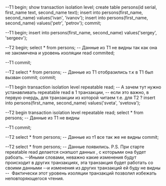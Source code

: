 --T1
begin;
show transaction isolation level;
create table persons(id serial, first_name text, second_name text);
insert into persons(first_name, second_name) values('ivan', 'ivanov');
insert into persons(first_name, second_name) values('petr', 'petrov');
commit;

--T1
begin;
insert into persons(first_name, second_name) values('sergey', 'sergeev');

--T2
begin;
select * from persons; -- Данные из Т1 не видны так как она не закомичена и уровень изоляции read commited;

--T1
commit;

--T2
select * from persons; -- Данные из Т1 отобразились т.к в Т1 был вызван commit;
commit;

--T1
begin transaction isolation level repeatable read; -- А зачем тут нужно устанавливать repeatable read в 1 транзакции,
-- если это важно, в первую очердь, для транзакции из которой читаем т.е. для Т2 ?
insert into persons(first_name, second_name) values('sveta', 'svetova');


--T2
begin transaction isolation level repeatable read;
select * from persons; -- Данные из Т1 не видны

--T1
commit;

--T2
select * from persons; -- Данные из т1 все так же не видны
commit;

--T2
select * from persons; -- Данные появились. P.S. При старте repeatable read делается снэпшот данных , с которыми она будет рабоать.
--Иными словами, неважно какие изменения будут происходит в других транзакциях, эта транзакция будет работать со своими данными
--и изменения из других транзакций ей буду не видны
--  Фактически этот уровень изоляции транзакций позволил избежать неповторяющегося чтения.